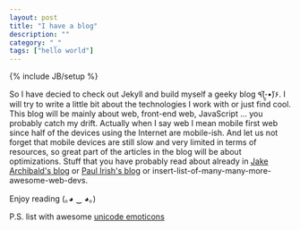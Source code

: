 ```yaml
---
layout: post
title: "I have a blog"
description: ""
category: "_"
tags: ["hello world"]
---
```

{% include JB/setup %}

So I have decied to check out Jekyll and build myself a geeky blog ٩(-̮̮̃•̃)۶. I will try to write a little bit about the technologies I work with or just find cool. This blog will be mainly about web, front-end web, JavaScript ... you probably catch my drift. Actually when I say web I mean mobile first web since half of the devices using the Internet are mobile-ish. And let us not forget that mobile devices are still slow and very limited in terms of resources, so great part of the articles in the blog will be about optimizations. Stuff that you have probably read about already in [Jake Archibald's blog](http://jakearchibald.com/) or [Paul Irish's blog](http://www.paulirish.com/) or insert-list-of-many-many-more-awesome-web-devs.

Enjoy reading (｡◕ ‿ ◕｡)

P.S. list with awesome [unicode emoticons](https://gist.github.com/endolith/157796)
